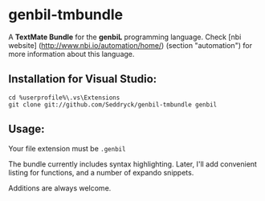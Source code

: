 # genbil-tmbundle

A **TextMate Bundle** for the **genbiL** programming language. Check [nbi website] (http://www.nbi.io/automation/home/) (section "automation") for more information about this language.
    
## Installation for Visual Studio:

    cd %userprofile%\.vs\Extensions
    git clone git://github.com/Seddryck/genbil-tmbundle genbil

## Usage:

Your file extension must be ```.genbil```

The bundle currently includes syntax highlighting. Later, I'll add convenient listing for functions, and a number of expando snippets.

Additions are always welcome.

